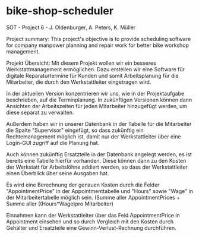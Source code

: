 # bike-shop-scheduler
SOT - Project 6 - J. Oldenburger, A. Peters, K. Müller 

Project summary: This project's objective is to provide scheduling software for company manpower planning and repair work for better bike workshop management.

Projekt Übersicht: Mit diesem Projekt wollen wir ein besseres Werkstattmanagement ermöglichen. Dazu erstellen wir eine Software für digitale Reparaturtermine für Kunden und somit Arbeitsplanung für die Mitarbeiter, die durch den Werkstattleiter eingetragen wird.


In der aktuellen Version konzentrieren wir uns, wie in der Projektaufgabe beschrieben, auf die Terminplanung. In zukünftigen Versionen können dann Ansichten der Arbeitszeiten für jeden Mitarbeiter hinzugefügt werden, um diese separat zu verwalten.

Außerdem haben wir in unserer Datenbank in der Tabelle für die Mitarbeiter die Spalte "Supervisor" eingefügt, so dass zukünftig ein Rechtemanagement möglich ist, damit nur der Werkstattleiter über eine Login-GUI zugriff auf die Planung hat.

Auch können zukünftig Ersatzteile in der Datenbank angelegt werden, es ist bereits eine Tabelle hierfür vorhanden. Diese können dann zu den Kosten der Werkstatt für Arbeitslöhne addiert werden, so dass der Werkstattleiter einen Überblick über seine Ausgaben hat.

Es wird eine Berechnung der genauen Kosten durch die Felder "AppointmentPrice" in der Appointmenttabelle und "Hours" sowie "Wage" in der Mitarbeitertabelle möglich sein. (Summe aller AppointmentPrices + Summe aller ((Hours*Wage)pro Mitarbeiter)

Einnahmen kann der Werkstattleiter über das Feld AppointmentPrice in Appointment einsehen und so durch Vergleich mit den Kosten durch Gehälter und Ersatzteile eine Gewinn-Verlust-Rechnung durchführen.

